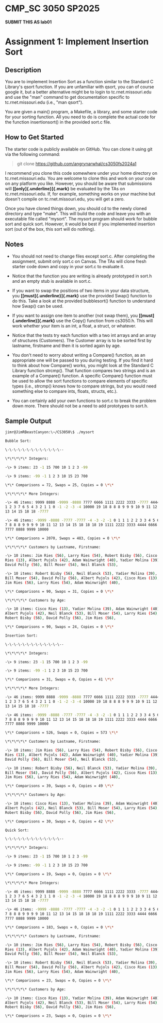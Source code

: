 # CMP_SC 3050 SP2025
****SUBMIT THIS AS lab01****
# Assignment 1: Implement Insertion Sort

## Description

You are to implement Insertion Sort as a function similar to the
Standard C Library's qsort function. If you are unfamiliar with qsort,
you can of course google it, but a better alternative might be to login
to tc.rnet.missouri.edu and use the "man" command to get documentation
specific to tc.rnet.missouri.edu (i.e., "man qsort").

You are given a main() program, a Makefile, a library, and some starter
code for your sorting function. All you need to do is complete the
actual code for the function insertionsort() in the provided sort.c
file.

## How to Get Started

The starter code is publicly available on GitHub. You can clone it using
git via the following command:

> git clone <https://github.com/angrynarwhal/cs3050fs2024a1>

I recommend you clone this code somewhere under your home directory on
tc.rnet.missouri.edu. You are welcome to clone this and work on your
code on any platform you like. However, you should be aware that
submissions will **[[only]{.underline}]{.mark}** be evaluated by the TAs
on tc.rnet.missouri.edu. If, for example, something works on your
machine but doesn't compile on tc.rnet.missouri.edu, you will get a
zero.

Once you have cloned things down, you should cd to the newly cloned
directory and type "make". This will build the code and leave you with
an executable file called "mysort". The mysort program should work for
bubble sort and quick sort. However, it would be best if you implemented
insertion sort (out of the box, this sort will do nothing).

## Notes

-   You should not need to change files except sort.c. After completing
    the assignment, submit only sort.c on Canvas. The TAs will clone
    fresh starter code down and copy in your sort.c to evaluate it.

-   Notice that the function you are writing is already prototyped in
    sort.h and an empty stub is available in sort.c.

-   If you want to swap the positions of two items in your data
    structure, you **[[must]{.underline}]{.mark}** use the provided
    Swap() function to do this. Take a look at the provided bubblesort()
    function to understand how Swap() can be used.

-   If you want to assign one item to another (not swap them), you
    **[[must]{.underline}]{.mark}** use the Copy() function from
    cs3050.h. This will work whether your item is an int, a float, a
    struct, or whatever.

-   Notice that the tests try each function with a two int arrays and an
    array of structures (Customers). The Customer array is to be sorted
    first by lastname, firstname and then it is sorted again by age.

-   You don't need to worry about writing a Compare() function, as an
    appropriate one will be passed to you during testing. If you find it
    hard to think about how Compare() works, you might look at the
    Standard C Library function strcmp(). That function compares two
    strings and is an example of a Compare() function. A specific
    Compare() function must be used to allow the sort functions to
    compare elements of specific types (i.e., strcmp() knows how to
    compare strings, but you would need something else to compare ints,
    floats, structs, etc.).

-   You can certainly add your own functions to sort.c to break the
    problem down more. There should not be a need to add prototypes to
    sort.h.

## Sample Output
```bash
jimr@JimRBeastCanyon:\~/CS3050\$ ./mysort

Bubble Sort:

\-\-\-\-\-\-\-\-\-\-\-\-\--

\*\*\*\*\* Integers:

-\> 9 items: 23 -1 15 700 10 1 2 3 -99

-\> 9 items: -99 -1 1 2 3 10 15 23 700

\*\* Comparisons = 72, Swaps = 25, Copies = 0 \*\*

\*\*\*\*\* More Integers:

-\> 46 items: 9999 8888 -9999 -8888 7777 6666 1111 2222 3333 -7777 4444
1 2 3 7 6 5 4 3 2 1 1 0 -1 -2 -3 -4 10000 19 18 8 8 8 9 9 9 10 9 11 12
13 14 15 18 18 -7777

-\> 46 items: -9999 -8888 -7777 -7777 -4 -3 -2 -1 0 1 1 1 2 2 3 3 4 5 6
7 8 8 8 9 9 9 9 10 11 12 13 14 15 18 18 18 19 1111 2222 3333 4444 6666
7777 8888 9999 10000

\*\* Comparisons = 2070, Swaps = 483, Copies = 0 \*\*

\*\*\*\*\* Customers by Lastname, Firstname:

-\> 10 items: Jim Ries (56), Larry Ries (54), Robert Bisby (56), Cisco
Ries (13), Albert Pujols (42), Adam Wainwright (40), Yadier Molina (39),
David Polly (56), Bill Moser (54), Neil Blanck (53),

-\> 10 items: Robert Bisby (56), Neil Blanck (53), Yadier Molina (39),
Bill Moser (54), David Polly (56), Albert Pujols (42), Cisco Ries (13),
Jim Ries (56), Larry Ries (54), Adam Wainwright (40),

\*\* Comparisons = 90, Swaps = 31, Copies = 0 \*\*

\*\*\*\*\* Customers by Age:

-\> 10 items: Cisco Ries (13), Yadier Molina (39), Adam Wainwright (40),
Albert Pujols (42), Neil Blanck (53), Bill Moser (54), Larry Ries (54),
Robert Bisby (56), David Polly (56), Jim Ries (56),

\*\* Comparisons = 90, Swaps = 24, Copies = 0 \*\*

Insertion Sort:

\-\-\-\-\-\-\-\-\-\-\-\-\--

\*\*\*\*\* Integers:

-\> 9 items: 23 -1 15 700 10 1 2 3 -99

-\> 9 items: -99 -1 1 2 3 10 15 23 700

\*\* Comparisons = 31, Swaps = 0, Copies = 41 \*\*

\*\*\*\*\* More Integers:

-\> 46 items: 9999 8888 -9999 -8888 7777 6666 1111 2222 3333 -7777 4444
1 2 3 7 6 5 4 3 2 1 1 0 -1 -2 -3 -4 10000 19 18 8 8 8 9 9 9 10 9 11 12
13 14 15 18 18 -7777

-\> 46 items: -9999 -8888 -7777 -7777 -4 -3 -2 -1 0 1 1 1 2 2 3 3 4 5 6
7 8 8 8 9 9 9 9 10 11 12 13 14 15 18 18 18 19 1111 2222 3333 4444 6666
7777 8888 9999 10000

\*\* Comparisons = 526, Swaps = 0, Copies = 573 \*\*

\*\*\*\*\* Customers by Lastname, Firstname:

-\> 10 items: Jim Ries (56), Larry Ries (54), Robert Bisby (56), Cisco
Ries (13), Albert Pujols (42), Adam Wainwright (40), Yadier Molina (39),
David Polly (56), Bill Moser (54), Neil Blanck (53),

-\> 10 items: Robert Bisby (56), Neil Blanck (53), Yadier Molina (39),
Bill Moser (54), David Polly (56), Albert Pujols (42), Cisco Ries (13),
Jim Ries (56), Larry Ries (54), Adam Wainwright (40),

\*\* Comparisons = 39, Swaps = 0, Copies = 49 \*\*

\*\*\*\*\* Customers by Age:

-\> 10 items: Cisco Ries (13), Yadier Molina (39), Adam Wainwright (40),
Albert Pujols (42), Neil Blanck (53), Bill Moser (54), Larry Ries (54),
Robert Bisby (56), David Polly (56), Jim Ries (56),

\*\* Comparisons = 30, Swaps = 0, Copies = 42 \*\*

Quick Sort:

\-\-\-\-\-\-\-\-\-\-\-\-\--

\*\*\*\*\* Integers:

-\> 9 items: 23 -1 15 700 10 1 2 3 -99

-\> 9 items: -99 -1 1 2 3 10 15 23 700

\*\* Comparisons = 19, Swaps = 0, Copies = 0 \*\*

\*\*\*\*\* More Integers:

-\> 46 items: 9999 8888 -9999 -8888 7777 6666 1111 2222 3333 -7777 4444
1 2 3 7 6 5 4 3 2 1 1 0 -1 -2 -3 -4 10000 19 18 8 8 8 9 9 9 10 9 11 12
13 14 15 18 18 -7777

-\> 46 items: -9999 -8888 -7777 -7777 -4 -3 -2 -1 0 1 1 1 2 2 3 3 4 5 6
7 8 8 8 9 9 9 9 10 11 12 13 14 15 18 18 18 19 1111 2222 3333 4444 6666
7777 8888 9999 10000

\*\* Comparisons = 183, Swaps = 0, Copies = 0 \*\*

\*\*\*\*\* Customers by Lastname, Firstname:

-\> 10 items: Jim Ries (56), Larry Ries (54), Robert Bisby (56), Cisco
Ries (13), Albert Pujols (42), Adam Wainwright (40), Yadier Molina (39),
David Polly (56), Bill Moser (54), Neil Blanck (53),

-\> 10 items: Robert Bisby (56), Neil Blanck (53), Yadier Molina (39),
Bill Moser (54), David Polly (56), Albert Pujols (42), Cisco Ries (13),
Jim Ries (56), Larry Ries (54), Adam Wainwright (40),

\*\* Comparisons = 23, Swaps = 0, Copies = 0 \*\*

\*\*\*\*\* Customers by Age:

-\> 10 items: Cisco Ries (13), Yadier Molina (39), Adam Wainwright (40),
Albert Pujols (42), Neil Blanck (53), Bill Moser (54), Larry Ries (54),
Robert Bisby (56), David Polly (56), Jim Ries (56),

\*\* Comparisons = 23, Swaps = 0, Copies = 0 \*\*
```
